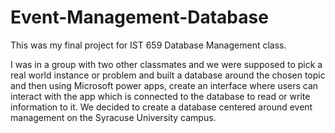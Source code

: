 # Event-Management-Database

This was my final project for IST 659 Database Management class.

I was in a group with two other classmates and we were supposed to pick a real world instance or problem and built a database around the chosen topic and then using Microsoft power apps, create an interface where users can interact with the app which is connected to the database to read or write information to it. We decided to create a database centered around event management on the Syracuse University campus.
